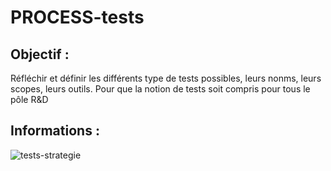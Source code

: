 # PROCESS-tests

## Objectif :

Réfléchir et définir les différents type de tests possibles, leurs nonms, leurs scopes, leurs outils. Pour que la notion de tests soit compris pour tous le pôle R&D 

## Informations :
![tests-strategie](https://user-images.githubusercontent.com/20927479/151256426-fb3f10ea-6885-4a32-8673-adff3930d177.svg)
